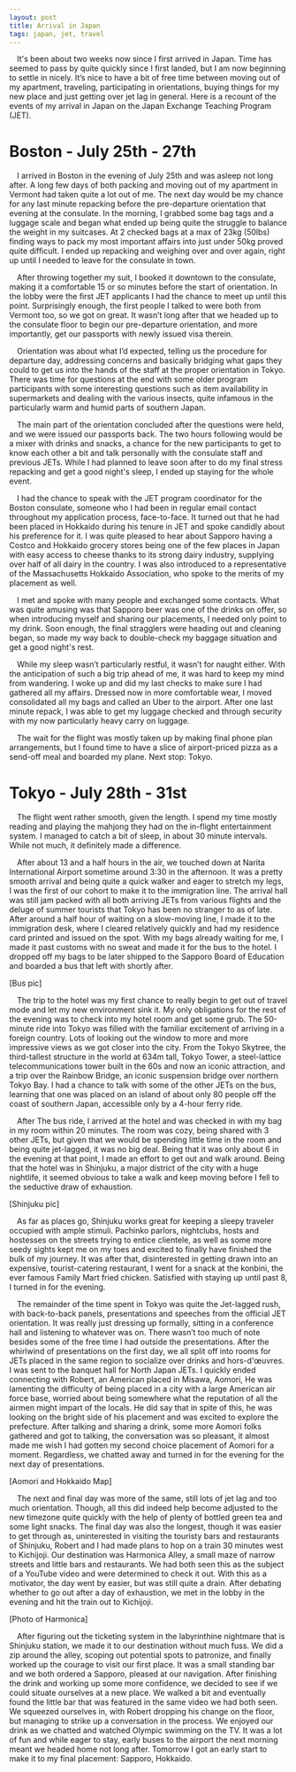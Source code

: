 ```yaml
---
layout: post
title: Arrival in Japan
tags: japan, jet, travel
---
```


&emsp;It's been about two weeks now since I first arrived in Japan. Time has seemed to pass by quite quickly since I first landed, but I am now beginning to settle in nicely. It’s nice to have a bit of free time between moving out of my apartment, traveling, participating in orientations, buying things for my new place and just getting over jet lag in general. Here is a recount of the events of my arrival in Japan on the Japan Exchange Teaching Program (JET).  

# Boston - July 25th - 27th
&emsp;I arrived in Boston in the evening of July 25th and was asleep not long after. A long few days of both packing and moving out of my apartment in Vermont had taken quite a lot out of me. The next day would be my chance for any last minute repacking before the pre-departure orientation that evening at the consulate. In the morning, I grabbed some bag tags and a luggage scale and began what ended up being quite the struggle to balance the weight in my suitcases. At 2 checked bags at a max of 23kg (50lbs) finding ways to pack my most important affairs into just under 50kg proved quite difficult. I ended up repacking and weighing over and over again, right up until I needed to leave for the consulate in town.  

&emsp;After throwing together my suit, I booked it downtown to the consulate, making it a comfortable 15 or so minutes before the start of orientation. In the lobby were the first JET applicants I had the chance to meet up until this point. Surprisingly enough, the first people I talked to were both from Vermont too, so we got on great. It wasn’t long after that we headed up to the consulate floor to begin our pre-departure orientation, and more importantly, get our passports with newly issued visa therein.  

&emsp;Orientation was about what I’d expected, telling us the procedure for departure day, addressing concerns and basically bridging what gaps they could to get us into the hands of the staff at the proper orientation in Tokyo. There was time for questions at the end with some older program participants with some interesting questions such as item availability in supermarkets and dealing with the various insects, quite infamous in the particularly warm and humid parts of southern Japan.  

&emsp;The main part of the orientation concluded after the questions were held, and we were issued our passports back. The two hours following would be a mixer with drinks and snacks, a chance for the new participants to get to know each other a bit and talk personally with the consulate staff and previous JETs. While I had planned to leave soon after to do my final stress repacking and get a good night's sleep, I ended up staying for the whole event.  

&emsp;I had the chance to speak with the JET program coordinator for the Boston consulate, someone who I had been in regular email contact throughout my application process, face-to-face. It turned out that he had been placed in Hokkaido during his tenure in JET and spoke candidly about his preference for it. I was quite pleased to hear about Sapporo having a Costco and Hokkaido grocery stores being one of the few places in Japan with easy access to cheese thanks to its strong dairy industry, supplying over half of all dairy in the country. I was also introduced to a representative of the Massachusetts Hokkaido Association, who spoke to the merits of my placement as well.  

&emsp;I met and spoke with many people and exchanged some contacts. What was quite amusing was that Sapporo beer was one of the drinks on offer, so when introducing myself and sharing our placements, I needed only point to my drink. Soon enough, the final stragglers were heading out and cleaning began, so made my way back to double-check my baggage situation and get a good night's rest.  

&emsp;While my sleep wasn’t particularly restful, it wasn’t for naught either. With the anticipation of such a big trip ahead of me, it was hard to keep my mind from wandering. I woke up and did my last checks to make sure I had gathered all my affairs. Dressed now in more comfortable wear, I moved consolidated all my bags and called an Uber to the airport. After one last minute repack, I was able to get my luggage checked and through security with my now particularly heavy carry on luggage.  

&emsp;The wait for the flight was mostly taken up by making final phone plan arrangements, but I found time to have a slice of airport-priced pizza as a send-off meal and boarded my plane. Next stop: Tokyo.  


# Tokyo - July 28th - 31st

&emsp;The flight went rather smooth, given the length. I spend my time mostly reading and playing the mahjong they had on the in-flight entertainment system. I managed to catch a bit of sleep, in about 30 minute intervals. While not much, it definitely made a difference. 

&emsp;After about 13 and a half hours in the air, we touched down at Narita International Airport sometime around 3:30 in the afternoon. It was a pretty smooth arrival and being quite a quick walker and eager to stretch my legs, I was the first of our cohort to make it to the immigration line. The arrival hall was still jam packed with all both arriving JETs from various flights and the deluge of summer tourists that Tokyo has been no stranger to as of late. After around a half hour of waiting on a slow-moving line, I made it to the immigration desk, where I cleared relatively quickly and had my residence card printed and issued on the spot. With my bags already waiting for me, I made it past customs with no sweat and made it for the bus to the hotel. I dropped off my bags to be later shipped to the Sapporo Board of Education and boarded a bus that left with shortly after.

[Bus pic]

&emsp;The trip to the hotel was my first chance to really begin to get out of travel mode and let my new environment sink it. My only obligations for the rest of the evening was to check into my hotel room and get some grub. The 50-minute ride into Tokyo was filled with the familiar excitement of arriving in a foreign country. Lots of looking out the window to more and more impressive views as we got closer into the city. From the Tokyo Skytree, the third-tallest structure in the world at 634m tall, Tokyo Tower, a steel-lattice telecommunications tower built in the 60s and now an iconic attraction, and a trip over the Rainbow Bridge, an iconic suspension bridge over northern Tokyo Bay. I had a chance to talk with some of the other JETs on the bus, learning that one was placed on an island of about only 80 people off the coast of southern Japan, accessible only by a 4-hour ferry ride.

&emsp;After The bus ride, I arrived at the hotel and was checked in with my bag in my room within 20 minutes. The room was cozy, being shared with 3 other JETs, but given that we would be spending little time in the room and being quite jet-lagged, it was no big deal. Being that it was only about 6 in the evening at that point, I made an effort to get out and walk around. Being that the hotel was in Shinjuku, a major district of the city with a huge nightlife, it seemed obvious to take a walk and keep moving before I fell to the seductive draw of exhaustion.

[Shinjuku pic]

&emsp;As far as places go, Shinjuku works great for keeping a sleepy traveler occupied with ample stimuli. Pachinko parlors, nightclubs, hosts and hostesses on the streets trying to entice clientele, as well as some more seedy sights kept me on my toes and excited to finally have finished the bulk of my journey. It was after that, disinterested in getting drawn into an expensive, tourist-catering restaurant, I went for a snack at the konbini, the ever famous Family Mart fried chicken. Satisfied with staying up until past 8, I turned in for the evening.  

&emsp;The remainder of the time spent in Tokyo was quite the Jet-lagged rush, with back-to-back panels, presentations and speeches from the official JET orientation. It was really just dressing up formally, sitting in a conference hall and listening to whatever was on. There wasn’t too much of note besides some of the free time I had outside the presentations. After the whirlwind of presentations on the first day, we all split off into rooms for JETs placed in the same region to socialize over drinks and hors-d'œuvres. I was sent to the banquet hall for North Japan JETs. I quickly ended connecting with Robert, an American placed in Misawa, Aomori, He was lamenting the difficulty of being placed in a city with a large American air force base, worried about being somewhere what the reputation of all the airmen might impart of the locals. He did say that in spite of this, he was looking on the bright side of his placement and was excited to explore the prefecture. After talking and sharing a drink, some more Aomori folks gathered and got to talking, the conversation was so pleasant, it almost made me wish I had gotten my second choice placement of Aomori for a moment. Regardless, we chatted away and turned in for the evening for the next day of presentations.  

[Aomori and Hokkaido Map]

&emsp;The next and final day was more of the same, still lots of jet lag and too much orientation. Though, all this did indeed help become adjusted to the new timezone quite quickly with the help of plenty of bottled green tea and some light snacks. The final day was also the longest, though it was easier to get through as, uninterested in visiting the touristy bars and restaurants of Shinjuku, Robert and I had made plans to hop on a train 30 minutes west to Kichijoji. Our destination was Harmonica Alley, a small maze of narrow streets and little bars and restaurants. We had both seen this as the subject of a YouTube video and were determined to check it out. With this as a motivator, the day went by easier, but was still quite a drain. After debating whether to go out after a day of exhaustion, we met in the lobby in the evening and hit the train out to Kichijoji.  

[Photo of Harmonica]

&emsp;After figuring out the ticketing system in the labyrinthine nightmare that is Shinjuku station, we made it to our destination without much fuss. We did a zip around the alley, scoping out potential spots to patronize, and finally worked up the courage to visit our first place. It was a small standing bar and we both ordered a Sapporo, pleased at our navigation. After finishing the drink and working up some more confidence, we decided to see if we could situate ourselves at a new place. We walked a bit and eventually found the little bar that was featured in the same video we had both seen. We squeezed ourselves in, with Robert dropping his change on the floor, but managing to strike up a conversation in the process. We enjoyed our drink as we chatted and watched Olympic swimming on the TV. It was a lot of fun and while eager to stay, early buses to the airport the next morning meant we headed home not long after. Tomorrow I got an early start to make it to my final placement: Sapporo, Hokkaido.  
